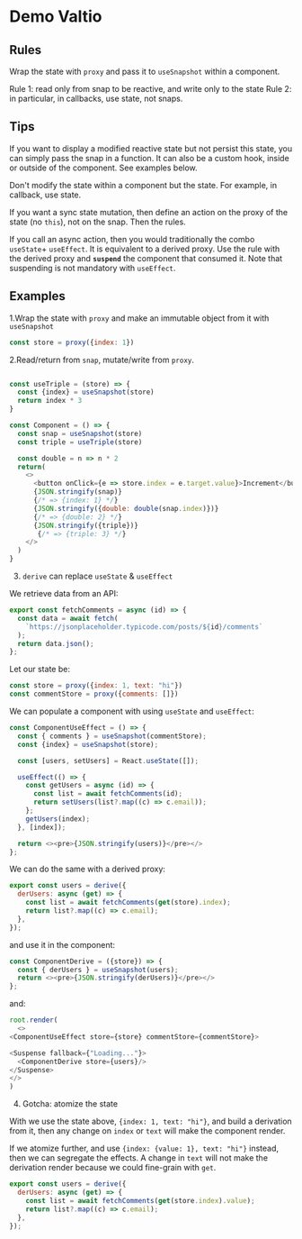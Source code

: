 # Demo Valtio

## Rules

Wrap the state with `proxy` and pass it to `useSnapshot` within a component.

Rule 1: read only from snap to be reactive, and write only to the state
Rule 2: in particular, in callbacks, use state, not snaps.

## Tips

If you want to display a modified reactive state but not persist this state, you can simply pass the snap in a function. It can also be a custom hook, inside or outside of the component. See examples below.

Don't modify the state within a component but the state. For example, in callback, use state.

If you want a sync state mutation, then define an action on the proxy of the state (no `this`), not on the snap. Then the rules.

If you call an async action, then you would traditionally the combo `useState`+ `useEffect`. It is equivalent to a derived proxy.  Use the rule with the derived proxy and **`suspend`** the component that consumed it. Note that suspending is not mandatory with `useEffect`.

## Examples

1.Wrap the state with `proxy` and make an immutable object from it with `useSnapshot`

```js
const store = proxy({index: 1})
```

2.Read/return from `snap`, mutate/write from `proxy`.

```js

const useTriple = (store) => {
  const {index} = useSnapshot(store)
  return index * 3
}

const Component = () => {
  const snap = useSnapshot(store)
  const triple = useTriple(store)

  const double = n => n * 2
  return(
    <>
      <button onClick={e => store.index = e.target.value}>Increment</button>
      {JSON.stringify(snap)} 
      {/* => {index: 1} */}
      {JSON.stringify({double: double(snap.index)})}
      {/* => {double: 2} */}
      {JSON.stringify({triple})}
       {/* => {triple: 3} */}
    </>
  )
}
```

3. `derive` can replace `useState` & `useEffect`

We retrieve data from an API:

```js
export const fetchComments = async (id) => {
  const data = await fetch(
    `https://jsonplaceholder.typicode.com/posts/${id}/comments`
  );
  return data.json();
};
```

Let our state be:

 ```js
 const store = proxy({index: 1, text: "hi"})
 const commentStore = proxy({comments: []})
 ```

We can populate a component with using `useState` and `useEffect`:

```js
const ComponentUseEffect = () => {
  const { comments } = useSnapshot(commentStore);
  const {index} = useSnapshot(store);

  const [users, setUsers] = React.useState([]);

  useEffect(() => {
    const getUsers = async (id) => {
      const list = await fetchComments(id);
      return setUsers(list?.map((c) => c.email));
    };
    getUsers(index);
  }, [index]);

  return <><pre>{JSON.stringify(users)}</pre></>
};
```

We can do the same with a derived proxy:

```js
export const users = derive({
  derUsers: async (get) => {
    const list = await fetchComments(get(store).index);
    return list?.map((c) => c.email);
  },
});
```

and use it in the component:

```js
const ComponentDerive = ({store}) => {
  const { derUsers } = useSnapshot(users);
  return <><pre>{JSON.stringify(derUsers)}</pre></>
};
```

and:

```js
root.render(
  <>
<ComponentUseEffect store={store} commentStore={commentStore}>

<Suspense fallback={"Loading..."}>
  <ComponentDerive store={users}/>
</Suspense>
</>
)
```

4. Gotcha: atomize the state

With we use the state above, `{index: 1, text: "hi"}`, and build a derivation from it, then any change on `index` or `text` will make the component render.

If we atomize further, and use  `{index: {value: 1}, text: "hi"}` instead, then we can segregate the effects. A change in `text` will not make the derivation render because we could fine-grain with `get`.

```js
export const users = derive({
  derUsers: async (get) => {
    const list = await fetchComments(get(store.index).value);
    return list?.map((c) => c.email);
  },
});
